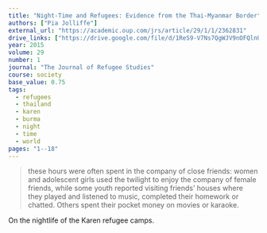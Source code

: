 ```yaml
---
title: "Night-Time and Refugees: Evidence from the Thai-Myanmar Border"
authors: ["Pia Jolliffe"]
external_url: "https://academic.oup.com/jrs/article/29/1/1/2362831"
drive_links: ["https://drive.google.com/file/d/1ReS9-V7Ns7QgWJV9nOFQlnU5xSTE5pKE/view?usp=drivesdk"]
year: 2015
volume: 29
number: 1
journal: "The Journal of Refugee Studies"
course: society
base_value: 0.75
tags:
  - refugees
  - thailand
  - karen
  - burma
  - night
  - time
  - world
pages: "1--18"
---
```


> these hours were often spent in the company of close friends: women and adolescent girls used the twilight to enjoy the company of female friends, while some youth reported visiting friends’ houses where they played and listened to music, completed their homework or chatted. Others spent their pocket money on movies or karaoke.

On the nightlife of the Karen refugee camps.

